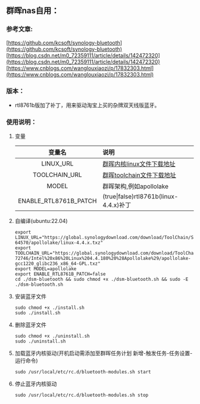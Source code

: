 ## 群晖nas自用：

### 参考文章:

[https://github.com/kcsoft/synology-bluetooth](https://github.com/kcsoft/synology-bluetooth)                        
[https://blog.csdn.net/m0_72359111/article/details/142472320](https://blog.csdn.net/m0_72359111/article/details/142472320)             
[https://www.cnblogs.com/wanglouxiaozi/p/17832303.html](https://www.cnblogs.com/wanglouxiaozi/p/17832303.html)

### 版本：

* rtl8761b版加了补丁，用来驱动淘宝上买的杂牌双天线版蓝牙。

### 使用说明：

1. 变量

    |变量名|说明|
    |:-:|:-|
    |LINUX_URL|[群晖内核linux文件下载地址](https://archive.synology.cn/download/ToolChain/Synology%20NAS%20GPL%20Source)|
    |TOOLCHAIN_URL|[群晖toolchain文件下载地址](https://archive.synology.cn/download/ToolChain/toolchain)|
    |MODEL|群晖架构,例如apollolake|
    |ENABLE_RTL8761B_PATCH|(true\|false)rtl8761b(linux-4.4.x)补丁|

2. 自编译(ubuntu:22.04)

       export LINUX_URL="https://global.synologydownload.com/download/ToolChain/Synology%20NAS%20GPL%20Source/7.2-64570/apollolake/linux-4.4.x.txz"
       export TOOLCHAIN_URL="https://global.synologydownload.com/download/ToolChain/toolchain/7.2-72746/Intel%20x86%20Linux%204.4.180%20%28Apollolake%29/apollolake-gcc1220_glibc236_x86_64-GPL.txz"
       export MODEL=apollolake
       export ENABLE_RTL8761B_PATCH=false
       cd ./dsm-bluetooth && sudo chmod +x ./dsm-bluetooth.sh && sudo -E ./dsm-bluetooth.sh

3. 安装蓝牙文件

       sudo chmod +x ./install.sh
       sudo ./install.sh

4. 删除蓝牙文件

       sudo chmod +x ./uninstall.sh
       sudo ./uninstall.sh

5. 加载蓝牙内核驱动(开机启动需添加至群晖任务计划 新增-触发任务-任务设置-运行命令)

       sudo /usr/local/etc/rc.d/bluetooth-modules.sh start

6. 停止蓝牙内核驱动

       sudo /usr/local/etc/rc.d/bluetooth-modules.sh stop
